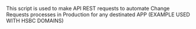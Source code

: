 This script is used to make API REST requests to automate Change Requests processes in Production for any destinated APP (EXAMPLE USED WITH HSBC DOMAINS)
